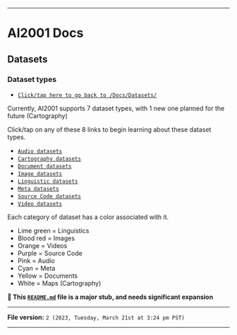 
***

# AI2001 Docs

## Datasets

### Dataset types

- [`Click/tap here to go back to /Docs/Datasets/`](/Docs/Datasets/)

Currently, AI2001 supports 7 dataset types, with 1 new one planned for the future (Cartography)

Click/tap on any of these 8 links to begin learning about these dataset types.

- [`Audio datasets`](/Docs/Datasets/Types/Audio/)
- [`Cartography datasets`](/Docs/Datasets/Types/Cartography/)
- [`Document datasets`](/Docs/Datasets/Types/Documents/)
- [`Image datasets`](/Docs/Datasets/Types/Images/)
- [`Linguistic datasets`](/Docs/Datasets/Types/Linguistics/)
- [`Meta datasets`](/Docs/Datasets/Types/Meta/)
- [`Source Code datasets`](/Docs/Datasets/Types/Source_Code/)
- [`Video datasets`](/Docs/Datasets/Types/Images/)

Each category of dataset has a color associated with it.

- Lime green = Linguistics
- Blood red = Images
- Orange = Videos
- Purple = Source Code
- Pink = Audio
- Cyan = Meta
- Yellow = Documents
- White = Maps (Cartography)

**🌱️ This [`README.md`](/Docs/Datasets/Types/README.md) file is a major stub, and needs significant expansion**

***

**File version:** `2 (2023, Tuesday, March 21st at 3:24 pm PST)`

***
